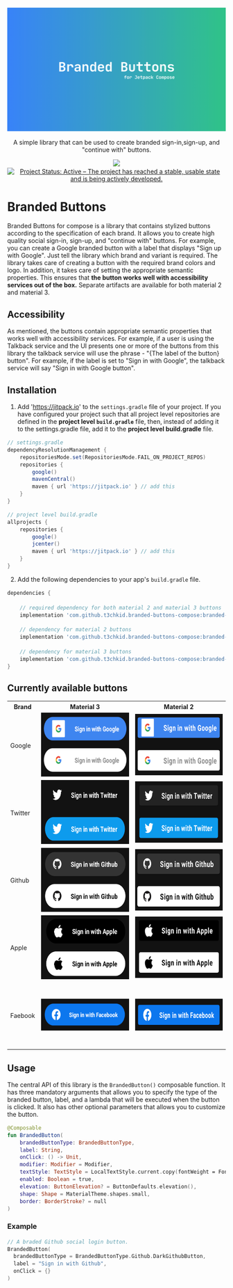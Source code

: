 ![Banner image](images/banner.png)
<p align = "center"> A simple library that can be used to create branded sign-in,sign-up, and "continue with" buttons. </p>

<p align = "center"><img src = "https://jitpack.io/v/t3chkid/branded-buttons-compose.svg"> </img> <a href="https://www.repostatus.org/#active"><img src="https://www.repostatus.org/badges/latest/active.svg" alt="Project Status: Active – The project has reached a stable, usable state and is being actively developed." /></a>
</p>

# Branded Buttons 
Branded Buttons for compose is a library that contains stylized buttons according to the specification of each brand. It allows you to create high quality social sign-in, sign-up, and "continue with" buttons. For example, you can create a Google branded button with a label that displays "Sign up with Google". Just tell the library which brand and variant is required. The library takes care of creating a button with the required brand colors and logo. In addition, it takes care of setting the appropriate semantic properties. This ensures that **the button works well with accessibility services out of the box.** Separate artifacts are available for both material 2 and material 3. 

## Accessibility
As mentioned, the buttons contain appropriate semantic properties that works well with accessibility services. For example, if a user is using the Talkback service and the UI presents one or more of the buttons from this library the talkback service will use the phrase - "{The label of the button} button". For example, if the label is set to "Sign in with Google", the talkback service will say "Sign in with Google button".

## Installation
1. Add 'https://jitpack.io' to the ```settings.gradle``` file of your project. If you have configured your project such that all project level repositories are defined in the **project level ```build.gradle```** file, then, instead of adding it to the settings.gradle file, add it to the **project level build.gradle** file.

```groovy
// settings.gradle
dependencyResolutionManagement {
    repositoriesMode.set(RepositoriesMode.FAIL_ON_PROJECT_REPOS)
    repositories {
        google()
        mavenCentral()
        maven { url 'https://jitpack.io' } // add this
    }
}
```

```groovy
// project level build.gradle
allprojects {
    repositories {
        google()
        jcenter()
        maven { url 'https://jitpack.io' } // add this
    }
}

```

2. Add the following dependencies to your app's ```build.gradle``` file.

```groovy
dependencies {

    // required dependency for both material 2 and material 3 buttons
    implementation 'com.github.t3chkid.branded-buttons-compose:branded-buttons-core:1.0.0'
    
    // dependency for material 2 buttons
    implementation 'com.github.t3chkid.branded-buttons-compose:branded-buttons-compose-m2:1.0.0'
    
    // dependency for material 3 buttons
    implementation 'com.github.t3chkid.branded-buttons-compose:branded-buttons-compose-m3:1.0.0'
}
```

## Currently available buttons

<table>
    <tr>
        <th> Brand </th>
        <th> Material 3 </th>
        <th> Material 2 </th> 
    <tr>
    <tr>
        <td> Google </td>
        <td  width = "273" height = "150"> <img src ="images/m3-google-buttons.png" width = "270" height = "147"></img> </td> 
        <td  width = "276" height = "144"> <img src ="images/google-buttons.png" width = "273" height = "141"></img> </td> 
    <tr>    
    <tr>
        <td> Twitter </td>
        <td  width = "273" height = "150"> <img src ="images/m3-twitter-buttons.png" width = "270" height = "147"></img> </td> 
        <td  width = "276" height = "144"> <img src ="images/twitter-buttons.png" width = "273" height = "141"></img> </td> 
    <tr>       
    <tr>
        <td> Github </td>
        <td  width = "273" height = "150"> <img src ="images/m3-github-buttons.png" width = "270" height = "147"></img> </td> 
        <td  width = "276" height = "144"> <img src ="images/github-buttons.png" width = "273" height = "141"></img> </td> 
    <tr>    
    <tr>
        <td> Apple </td>
        <td  width = "273" height = "150"> <img src ="images/m3-apple-buttons.png" width = "270" height = "147"></img> </td> 
        <td  width = "276" height = "144"> <img src ="images/apple-buttons.png" width = "273" height = "141"></img> </td> 
    <tr>  
    <tr>
        <td> Faebook </td>
        <td  width = "276" height = "144"> <img src ="images/m3-facebook-button.png" width = "301" height = "73"></img> </td> 
        <td  width = "273" height = "150"> <img src ="images/facebook-button.png" width = "301" height = "73"></img> </td> 
    <tr>     
</table>


## Usage
The central API of this library is the ```BrandedButton()``` composable function. It has three mandatory arguments that allows you to specify the type of the branded button, label, and a lambda that will be executed when the button is clicked. It also has other optional parameters that allows you to customize the button.
```kotlin
@Composable
fun BrandedButton(
    brandedButtonType: BrandedButtonType,
    label: String,
    onClick: () -> Unit,
    modifier: Modifier = Modifier,
    textStyle: TextStyle = LocalTextStyle.current.copy(fontWeight = FontWeight.Bold),
    enabled: Boolean = true,
    elevation: ButtonElevation? = ButtonDefaults.elevation(),
    shape: Shape = MaterialTheme.shapes.small,
    border: BorderStroke? = null
)
```

### Example
```kotlin
// A braded Github social login button.
BrandedButton(
  brandedButtonType = BrandedButtonType.Github.DarkGithubButton,
  label = "Sign in with Github",
  onClick = {}
)
```
